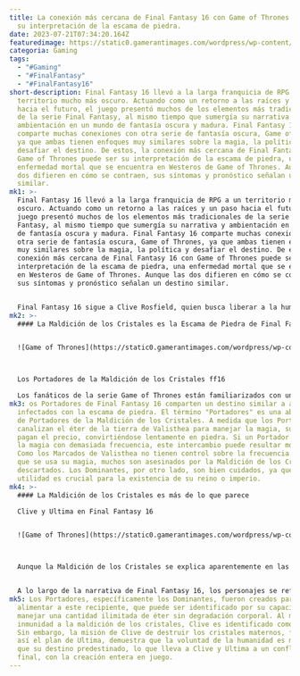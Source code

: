 ```yaml
---
title: La conexión más cercana de Final Fantasy 16 con Game of Thrones puede ser
  su interpretación de la escama de piedra.
date: 2023-07-21T07:34:20.164Z
featuredimage: https://static0.gamerantimages.com/wordpress/wp-content/uploads/2023/06/final-fantasy-16-clive-game-of-thrones.jpg?q=50&fit=contain&w=1140&h=&dpr=1.5
categoria: Gaming
tags:
  - "#Gaming"
  - "#FinalFantasy"
  - "#FinalFantasy16"
short-description: Final Fantasy 16 llevó a la larga franquicia de RPG a un
  territorio mucho más oscuro. Actuando como un retorno a las raíces y un paso
  hacia el futuro, el juego presentó muchos de los elementos más tradicionales
  de la serie Final Fantasy, al mismo tiempo que sumergía su narrativa y
  ambientación en un mundo de fantasía oscura y madura. Final Fantasy 16
  comparte muchas conexiones con otra serie de fantasía oscura, Game of Thrones,
  ya que ambas tienen enfoques muy similares sobre la magia, la política y
  desafiar el destino. De estos, la conexión más cercana de Final Fantasy 16 con
  Game of Thrones puede ser su interpretación de la escama de piedra, una
  enfermedad mortal que se encuentra en Westeros de Game of Thrones. Aunque las
  dos difieren en cómo se contraen, sus síntomas y pronóstico señalan un destino
  similar.
mk1: >-
  Final Fantasy 16 llevó a la larga franquicia de RPG a un territorio mucho más
  oscuro. Actuando como un retorno a las raíces y un paso hacia el futuro, el
  juego presentó muchos de los elementos más tradicionales de la serie Final
  Fantasy, al mismo tiempo que sumergía su narrativa y ambientación en un mundo
  de fantasía oscura y madura. Final Fantasy 16 comparte muchas conexiones con
  otra serie de fantasía oscura, Game of Thrones, ya que ambas tienen enfoques
  muy similares sobre la magia, la política y desafiar el destino. De estos, la
  conexión más cercana de Final Fantasy 16 con Game of Thrones puede ser su
  interpretación de la escama de piedra, una enfermedad mortal que se encuentra
  en Westeros de Game of Thrones. Aunque las dos difieren en cómo se contraen,
  sus síntomas y pronóstico señalan un destino similar.


  Final Fantasy 16 sigue a Clive Rosfield, quien busca liberar a la humanidad de la influencia de los cristales maternos, que permiten a la humanidad acceder a la magia. Mientras que la población general utiliza fragmentos de los cristales maternos para influir en su entorno, otros nacen con la capacidad de manejar la magia por sí mismos. Estos individuos, llamados Portadores, viven una vida de servidumbre, ya que sus respectivos reinos o imperios los ven más como herramientas que como seres humanos. Los Portadores de Valisthea se dividen en dos grupos, Marcados y Dominantes. Mientras que los Marcados viven como esclavos, los Dominantes ocupan altos cargos en la sociedad. Los Dominantes poseen el poder de los Eikons, las invocaciones de Final Fantasy 16, y se utilizan principalmente en conflictos de guerra y agresión. Clive, habiendo experimentado ambos lados de la moneda, busca destruir la fuente de la magia, liberando así a todos los Portadores.
mk2: >-
  #### La Maldición de los Cristales es la Escama de Piedra de Final Fantasy


  ![Game of Thrones](https://static0.gamerantimages.com/wordpress/wp-content/uploads/2023/07/the-crystals-curse-bearers.jpg?q=50&fit=crop&w=1500&dpr=1.5 "Game of Thrones")



  Los Portadores de la Maldición de los Cristales ff16

  Los fanáticos de la serie Game of Thrones están familiarizados con una enfermedad mortal llamada escama de piedra, que causa que la piel del infectado se pudra y adquiera una apariencia similar a la piedra. La escama de piedra es causada por una infección similar a un virus y es una enfermedad natural en el mundo de Game of Thrones. Contraer la escama de piedra era muy fácil, ya que la enfermedad se propagaba a través del contacto directo con una persona infectada. En la serie de Game of Thrones, los personajes Shireen Baratheon, Jorah Mormont, Archimaestre Pylos y Karl Whitehill contraen la escama de piedra.
mk3: os Portadores de Final Fantasy 16 comparten un destino similar a aquellos
  infectados con la escama de piedra. El término "Portadores" es una abreviatura
  de Portadores de la Maldición de los Cristales. A medida que los Portadores
  canalizan el éter de la tierra de Valisthea para manejar la magia, sus cuerpos
  pagan el precio, convirtiéndose lentamente en piedra. Si un Portador utiliza
  la magia con demasiada frecuencia, este intercambio puede resultar mortal.
  Como los Marcados de Valisthea no tienen control sobre la frecuencia con la
  que se usa su magia, muchos son asesinados por la Maldición de los Cristales y
  descartados. Los Dominantes, por otro lado, son bien cuidados, ya que su
  utilidad es crucial para la existencia de su reino o imperio.
mk4: >-
  #### La Maldición de los Cristales es más de lo que parece

  Clive y Ultima en Final Fantasy 16


  ![Game of Thrones](https://static0.gamerantimages.com/wordpress/wp-content/uploads/wm/2023/07/ff16-post-game-content-featured.jpg?q=50&fit=crop&w=1500&dpr=1.5 "Game of Thrones")



  Aunque la Maldición de los Cristales se explica aparentemente en las primeras horas de la narrativa de Final Fantasy 16, Clive es misteriosamente inmune a sus efectos. Mientras que otros Dominantes muestran signos de degradación física, Clive permanece intacto. Incluso en las secciones posteriores del juego, en las que Clive maneja los poderes de todos los Dominantes a la vez, puede hacerlo sin declive. Aunque esto parece ser una característica única del personaje, entre muchas otras que Clive muestra, la verdadera naturaleza de la Maldición de los Cristales y la inmunidad de Clive es mucho más compleja.


  A lo largo de la narrativa de Final Fantasy 16, los personajes se refieren a Clive como Mythos, y, durante el final del juego, este término resulta ser la clave para entender la magia de Valisthea, los cristales maternos, los Portadores y las habilidades únicas de Clive. Se revela que los cristales maternos y toda la humanidad fueron creados para alimentar la creación de un recipiente llamado Mythos, a través del cual el verdadero antagonista de Final Fantasy 16, Ultima, puede lanzar un hechizo para destruir y reconstruir el mundo.
mk5: Los Portadores, específicamente los Dominantes, fueron creados para
  alimentar a este recipiente, que puede ser identificado por su capacidad para
  manejar una cantidad ilimitada de éter sin degradación corporal. Al mostrar
  inmunidad a la maldición de los cristales, Clive es identificado como Mythos.
  Sin embargo, la misión de Clive de destruir los cristales maternos, frustrando
  así el plan de Ultima, demuestra que la voluntad de la humanidad es más fuerte
  que su destino predestinado, lo que lleva a Clive y Ultima a un conflicto
  final, con la creación entera en juego.
---
```

